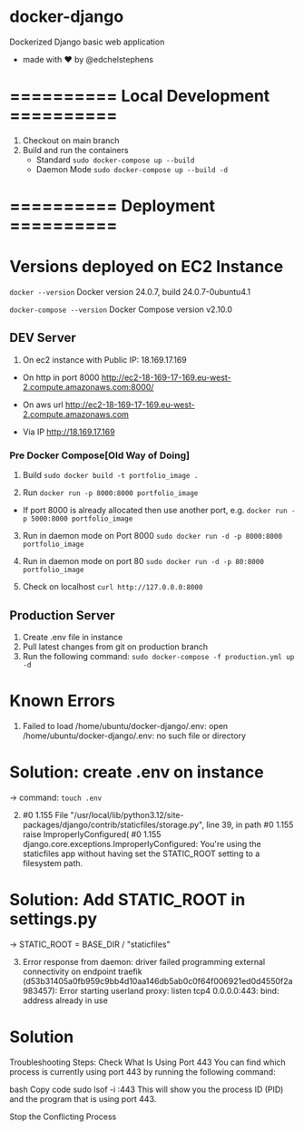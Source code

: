 # docker-django
Dockerized Django basic web application 
- made with ❤️ by @edchelstephens


# ========== Local Development ========== #
1. Checkout on main branch
2. Build and run the containers
    - Standard
    `sudo docker-compose up --build`
    - Daemon Mode
    `sudo docker-compose up --build -d`




# ========== Deployment ========== #

# Versions deployed on EC2 Instance
`docker --version`
Docker version 24.0.7, build 24.0.7-0ubuntu4.1

`docker-compose --version`
Docker Compose version v2.10.0

## DEV Server

1. On ec2 instance with Public IP: 18.169.17.169
- On http in port 8000
    http://ec2-18-169-17-169.eu-west-2.compute.amazonaws.com:8000/
  
- On aws url
    http://ec2-18-169-17-169.eu-west-2.compute.amazonaws.com

- Via IP
    http://18.169.17.169


### Pre Docker Compose[Old Way of Doing]
1. Build
`sudo docker build -t portfolio_image .`

2. Run
`docker run -p 8000:8000 portfolio_image`
- If port 8000 is already allocated then use another port, e.g.
`docker run -p 5000:8000 portfolio_image`

3. Run in daemon mode on Port 8000
`sudo docker run -d -p 8000:8000 portfolio_image`

4. Run in daemon mode on port 80
`sudo docker run -d -p 80:8000 portfolio_image`

5. Check on localhost
`curl http://127.0.0.0:8000`



## Production Server
1. Create .env file in instance
2. Pull latest changes from git on production branch
3. Run the following command:
    `sudo docker-compose -f production.yml up -d`




# Known Errors

1. Failed to load /home/ubuntu/docker-django/.env: open /home/ubuntu/docker-django/.env: no such file or directory

# Solution: create .env on instance
-> command: `touch .env`




2. #0 1.155   File "/usr/local/lib/python3.12/site-packages/django/contrib/staticfiles/storage.py", line 39, in path
#0 1.155     raise ImproperlyConfigured(
#0 1.155 django.core.exceptions.ImproperlyConfigured: You're using the staticfiles app without having set the STATIC_ROOT setting to a filesystem path.

# Solution: Add STATIC_ROOT in settings.py
-> STATIC_ROOT = BASE_DIR / "staticfiles" 


3. Error response from daemon: driver failed programming external connectivity on endpoint traefik (d53b31405a0fb959c9bb4d10aa146db5ab0c0f64f006921ed0d4550f2a983457): Error starting userland proxy: listen tcp4 0.0.0.0:443: bind: address already in use

# Solution
Troubleshooting Steps:
Check What Is Using Port 443
You can find which process is currently using port 443 by running the following command:

bash
Copy code
sudo lsof -i :443
This will show you the process ID (PID) and the program that is using port 443.

Stop the Conflicting Process